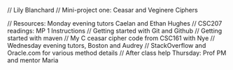 // Lily Blanchard
// Mini-project one: Ceasar and Veginere Ciphers

// Resources: Monday evening tutors Caelan and Ethan Hughes
//            CSC207 readings: MP 1 Instructions
//                             Getting started with Git and Github
//                             Getting started with maven
//            My C ceasar cipher code from CSC161 with Nye
//            Wednesday evening tutors, Boston and Audrey
//            StackOverflow and Oracle.com for various method details
//            After class help Thursday: Prof PM and mentor Maria